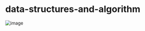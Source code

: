 ﻿# data-structures-and-algorithm

![image](https://github.com/mjasper30/data-structures-and-algorithm/assets/81204548/72c8e730-305d-4774-bdef-e323e5a9f630)
